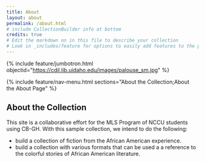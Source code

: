 ```yaml
---
title: About
layout: about
permalink: /about.html
# include CollectionBuilder info at bottom
credits: true
# Edit the markdown on in this file to describe your collection
# Look in _includes/feature for options to easily add features to the page
---
```


{% include feature/jumbotron.html objectid="https://cdil.lib.uidaho.edu/images/palouse_sm.jpg" %}

{% include feature/nav-menu.html sections="About the Collection;About the About Page" %}

## About the Collection

This site is a collaborative effort for the MLS Program of NCCU students using CB-GH. With this sample collection, we intend to do the following: 

- build a collection of fiction from the African American experience.
- build a collection with various formats that can be used a a reference to the colorful stories of African American literature.

